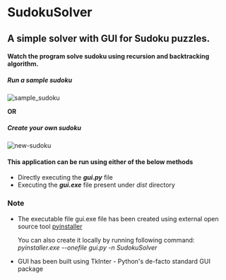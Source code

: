 # SudokuSolver
## A simple solver with GUI for Sudoku puzzles.

#### Watch the program solve sudoku using recursion and backtracking algorithm. 


##### Run a sample sudoku
![sample_sudoku](https://github.com/amartya-s/SudokuSolver/assets/13063884/8064396a-bd3e-4f9c-9792-3b8833f32ff1)

<b>OR</b>

##### Create your own sudoku
![new-sudoku](https://github.com/amartya-s/SudokuSolver/assets/13063884/64ed6371-39b4-40c3-bef1-b63e5fd823b7)

#### This application can be run using either of the below methods
- Directly executing the <b><i>gui.py</i></b> file
- Executing the <b><i>gui.exe</i></b> file present under <i>dist</i> directory
    
### Note
-  The executable file gui.exe  file has been created using external open source tool <a href='http://www.pyinstaller.org/'>pyinstaller</a>

   You can also create it locally by running following command: <i>pyinstaller.exe --onefile gui.py -n SudokuSolver</i>
  
-  GUI has been built using TkInter - Python's de-facto standard GUI package
